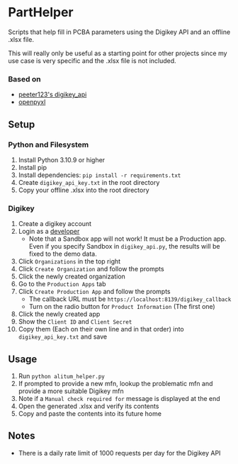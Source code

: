 # PartHelper

Scripts that help fill in PCBA parameters using the Digikey API and an offline .xlsx file.

This will really only be useful as a starting point for other projects since my use case is very specific and the .xlsx file is not included.

### Based on
- [peeter123's digikey_api](https://github.com/peeter123/digikey-api)
- [openpyxl](https://openpyxl.readthedocs.io/en/stable/)

## Setup 

### Python and Filesystem

1. Install Python 3.10.9 or higher
2. Install pip
3. Install dependencies: `pip install -r requirements.txt`
4. Create `digikey_api_key.txt` in the root directory
5. Copy your offline .xlsx into the root directory

### Digikey

1. Create a digikey account
2. Login as a [developer](https://developer.digikey.com/)
    - Note that a Sandbox app will not work! It must be a Production app. Even if you specify Sandbox in `digikey_api.py`, the results will be fixed to the demo data.
3. Click `Organizations` in the top right
4. Click `Create Organization` and follow the prompts
5. Click the newly created organization
6. Go to the `Production Apps` tab
7. Click `Create Production App` and follow the prompts
    - The callback URL must be `https://localhost:8139/digikey_callback`
    - Turn on the radio button for `Product Information` (The first one)
8. Click the newly created app
9. Show the `Client ID` and `Client Secret`
10. Copy them (Each on their own line and in that order) into `digikey_api_key.txt` and save

## Usage

1. Run `python alitum_helper.py`
2. If prompted to provide a new mfn, lookup the problematic mfn and provide a more suitable Digikey mfn
3. Note if a `Manual check required for` message is displayed at the end
4. Open the generated .xlsx and verify its contents
5. Copy and paste the contents into its future home

## Notes

- There is a daily rate limit of 1000 requests per day for the Digikey API

